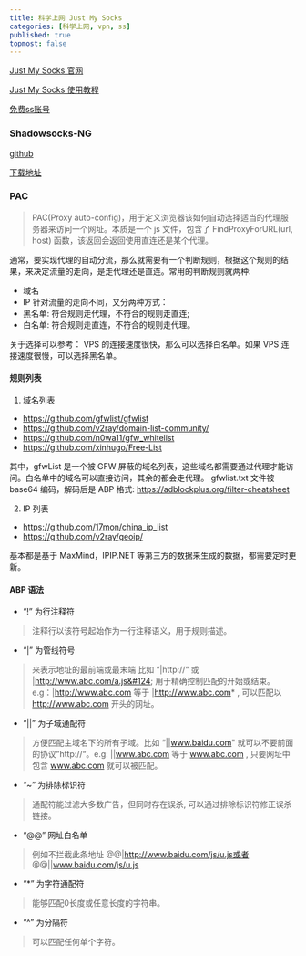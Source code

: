 ```yaml
---
title: 科学上网 Just My Socks
categories: [科学上网, vpn, ss]
published: true
topmost: false
---
```


[Just My Socks 官网](https://justmysocks2.net/members/index.php?language=chinese)

[Just My Socks 使用教程](https://github.com/killgcd/justmysocks/blob/master/README.md)

[免费ss账号](https://github.com/bannedbook/fanqiang/wiki/%E5%85%8D%E8%B4%B9ss%E8%B4%A6%E5%8F%B7)

### Shadowsocks-NG

[github](https://github.com/shadowsocks/ShadowsocksX-NG)

[下载地址](https://github.com/shadowsocks/ShadowsocksX-NG/releases/tag/v1.9.4)

### PAC

> PAC(Proxy auto-config)，用于定义浏览器该如何自动选择适当的代理服务器来访问一个网址。本质是一个 js 文件，包含了 FindProxyForURL(url, host) 函数，该返回会返回使用直连还是某个代理。

通常，要实现代理的自动分流，那么就需要有一个判断规则，根据这个规则的结果，来决定流量的走向，是走代理还是直连。常用的判断规则就两种:
* 域名
* IP 针对流量的走向不同，又分两种方式：
* 黑名单: 符合规则走代理，不符合的规则走直连;
* 白名单: 符合规则走直连，不符合的规则走代理。

关于选择可以参考：
VPS 的连接速度很快，那么可以选择白名单。如果 VPS 连接速度很慢，可以选择黑名单。

#### 规则列表

1. 域名列表

* https://github.com/gfwlist/gfwlist
* https://github.com/v2ray/domain-list-community/
* https://github.com/n0wa11/gfw_whitelist
* https://github.com/xinhugo/Free-List

其中，gfwList 是一个被 GFW 屏蔽的域名列表，这些域名都需要通过代理才能访问。白名单中的域名可以直接访问，其余的都会走代理。
gfwlist.txt 文件被 base64 编码，解码后是 ABP 格式: https://adblockplus.org/filter-cheatsheet

2. IP 列表

* https://github.com/17mon/china_ip_list
* https://github.com/v2ray/geoip/

基本都是基于 MaxMind，IPIP.NET 等第三方的数据来生成的数据，都需要定时更新。

#### ABP 语法

- “!” 为行注释符
> 注释行以该符号起始作为一行注释语义，用于规则描述。
- “|” 为管线符号
> 来表示地址的最前端或最末端 比如 “|http://“ 或 |http://www.abc.com/a.js&#124; 用于精确控制匹配的开始或结束。e.g：|http://www.abc.com 等于 |http://www.abc.com* , 可以匹配以 http://www.abc.com 开头的网址。
- “||” 为子域通配符
> 方便匹配主域名下的所有子域。比如 “||www.baidu.com" 就可以不要前面的协议”http://“。e.g: ||www.abc.com 等于 www.abc.com , 只要网址中包含 www.abc.com 就可以被匹配。
- “~” 为排除标识符
> 通配符能过滤大多数广告，但同时存在误杀, 可以通过排除标识符修正误杀链接。
- “@@” 网址白名单
> 例如不拦截此条地址 @@|http://www.baidu.com/js/u.js或者 @@||www.baidu.com/js/u.js
- “*” 为字符通配符
> 能够匹配0长度或任意长度的字符串。
- “^” 为分隔符
> 可以匹配任何单个字符。

